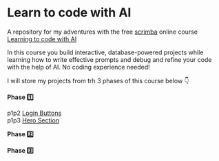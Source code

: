 # Learn to code with AI

A repository for my adventures with the free [scrimba](https://scrimba.com) online course [Learning to code with AI](https://scrimba.com/learn/aicoding)

In this course you build interactive, database-powered projects while learning how to write effective prompts and debug and refine your code with the help of AI. No coding experience needed!

I will store my projects from trh 3 phases of this course below 👇 

**Phase 1️⃣**

p1p2 [Login Buttons](https://thebimsider.github.io/AICoding/p1p2/)   
p1p3 [Hero Section](https://thebimsider.github.io/AICoding/p1p3/)

**Phase 2️⃣**

**Phase 3️⃣**
